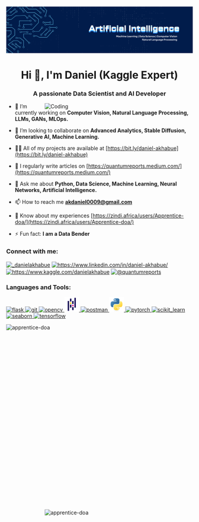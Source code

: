 [![MasterHead](https://github.com/Apprentice-doa/Apprentice-doa/blob/main/Daniel%20Coverphoto%20linkedin.png)](https://rishavchanda.io)
<h1 align="center">Hi 👋, I'm Daniel (Kaggle Expert)</h1>
<h3 align="center">A passionate Data Scientist and AI Developer</h3>

<img align="right" alt="Coding" width="400" src="https://media.tenor.com/wA8Gx_UqnY4AAAAC/coding.gif">

- 🔭 I’m currently working on **Computer Vision, Natural Language Processing, LLMs, GANs, MLOps.**

- 👯 I’m looking to collaborate on **Advanced Analytics, Stable Diffusion, Generative AI, Machine Learning.**

- 👨‍💻 All of my projects are available at [https://bit.ly/daniel-akhabue](https://bit.ly/daniel-akhabue)

- 📝 I regularly write articles on [https://quantumreports.medium.com/](https://quantumreports.medium.com/)

- 💬 Ask me about **Python, Data Science, Machine Learning, Neural Networks, Artificial Intelligence.**

- 📫 How to reach me **akdaniel0009@gmail.com**

- 📄 Know about my experiences [https://zindi.africa/users/Apprentice-doa/](https://zindi.africa/users/Apprentice-doa/)

- ⚡ Fun fact: **I am a Data Bender**

<h3 align="left">Connect with me:</h3>
<p align="left">
<a href="https://twitter.com/_danielakhabue" target="blank"><img align="center" src="https://raw.githubusercontent.com/rahuldkjain/github-profile-readme-generator/master/src/images/icons/Social/twitter.svg" alt="_danielakhabue" height="30" width="40" /></a>
<a href="https://linkedin.com/in/https://www.linkedin.com/in/daniel-akhabue/" target="blank"><img align="center" src="https://raw.githubusercontent.com/rahuldkjain/github-profile-readme-generator/master/src/images/icons/Social/linked-in-alt.svg" alt="https://www.linkedin.com/in/daniel-akhabue/" height="30" width="40" /></a>
<a href="https://kaggle.com/https://www.kaggle.com/danielakhabue" target="blank"><img align="center" src="https://raw.githubusercontent.com/rahuldkjain/github-profile-readme-generator/master/src/images/icons/Social/kaggle.svg" alt="https://www.kaggle.com/danielakhabue" height="30" width="40" /></a>
<a href="https://medium.com/@quantumreports" target="blank"><img align="center" src="https://raw.githubusercontent.com/rahuldkjain/github-profile-readme-generator/master/src/images/icons/Social/medium.svg" alt="@quantumreports" height="30" width="40" /></a>
</p>

<h3 align="left">Languages and Tools:</h3>
<p align="left"> <a href="https://flask.palletsprojects.com/" target="_blank" rel="noreferrer"> <img src="https://www.vectorlogo.zone/logos/pocoo_flask/pocoo_flask-icon.svg" alt="flask" width="40" height="40"/> </a> <a href="https://git-scm.com/" target="_blank" rel="noreferrer"> <img src="https://www.vectorlogo.zone/logos/git-scm/git-scm-icon.svg" alt="git" width="40" height="40"/> </a> <a href="https://opencv.org/" target="_blank" rel="noreferrer"> <img src="https://www.vectorlogo.zone/logos/opencv/opencv-icon.svg" alt="opencv" width="40" height="40"/> </a> <a href="https://pandas.pydata.org/" target="_blank" rel="noreferrer"> <img src="https://raw.githubusercontent.com/devicons/devicon/2ae2a900d2f041da66e950e4d48052658d850630/icons/pandas/pandas-original.svg" alt="pandas" width="40" height="40"/> </a> <a href="https://postman.com" target="_blank" rel="noreferrer"> <img src="https://www.vectorlogo.zone/logos/getpostman/getpostman-icon.svg" alt="postman" width="40" height="40"/> </a> <a href="https://www.python.org" target="_blank" rel="noreferrer"> <img src="https://raw.githubusercontent.com/devicons/devicon/master/icons/python/python-original.svg" alt="python" width="40" height="40"/> </a> <a href="https://pytorch.org/" target="_blank" rel="noreferrer"> <img src="https://www.vectorlogo.zone/logos/pytorch/pytorch-icon.svg" alt="pytorch" width="40" height="40"/> </a> <a href="https://scikit-learn.org/" target="_blank" rel="noreferrer"> <img src="https://upload.wikimedia.org/wikipedia/commons/0/05/Scikit_learn_logo_small.svg" alt="scikit_learn" width="40" height="40"/> </a> <a href="https://seaborn.pydata.org/" target="_blank" rel="noreferrer"> <img src="https://seaborn.pydata.org/_images/logo-mark-lightbg.svg" alt="seaborn" width="40" height="40"/> </a> <a href="https://www.tensorflow.org" target="_blank" rel="noreferrer"> <img src="https://www.vectorlogo.zone/logos/tensorflow/tensorflow-icon.svg" alt="tensorflow" width="40" height="40"/> </a> </p>
<p><img align="left" src="https://github-readme-streak-stats.herokuapp.com/?user=apprentice-doa&" alt="apprentice-doa" width="400" height="500" /></p>
<p>&nbsp;<img align="right" src="https://github-readme-stats.vercel.app/api?username=apprentice-doa&show_icons=true&locale=en" alt="apprentice-doa" width="400" height="400" /></p>




